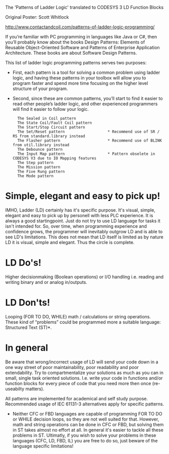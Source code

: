 The 'Patterns of Ladder Logic' translated to CODESYS 3 LD Function Blocks

Original Poster: Scott Whitlock

http://www.contactandcoil.com/patterns-of-ladder-logic-programming/

If you’re familiar with PC programming in languages like Java or C#, then you’ll probably know about the books Design Patterns: Elements of Reusable Object-Oriented Software and Patterns of Enterprise Application Architecture. These books are about Software Design Patterns.

This list of ladder logic programming patterns serves two purposes: 

* First, each pattern is a tool for solving a common problem using ladder logic, and having these patterns in your toolbox will allow you to program faster and spend more time focusing on the higher level structure of your program. 

* Second, since these are common patterns, you’ll start to find it easier to read other people’s ladder logic, and other experienced programmers will find it easier to follow your logic.

        The Sealed in Coil pattern              
        The State Coil/Fault Coil pattern               
        The Start/Stop Circuit pattern                          
        The Set/Reset pattern                   * Recommend use of SR / RS from standard.library instead
        The Flasher pattern                     * Recommend use of BLINK from util.library instead
        The Debounce pattern
        The Input Map pattern                   * Pattern obselete in CODESYS V3 due to IO Mapping features
        The Step pattern
        The Mission pattern
        The Five Rung pattern
        The Mode pattern


# Simple, elegant and easy to pick up!
IMHO, Ladder (LD) certainly has it's specific purpose. It's visual, simple, elegant and easy to pick up by personell with less PLC experience. It is always a good startingpoint. 
Just do not try to use LD language for tasks it isn't intended for. So, over time, when programming experience and confidence grows, the programmer will inevitably outgrow LD and is able to see LD's limitations. This does not mean that LD itself is limited as by nature LD it is visual, simple and elegant. Thus the circle is complete. 

# LD Do's!
Higher decisionmaking (Boolean operations) or I/O handling i.e. reading and writing binary and or analog in/outputs.

# LD Don'ts!
Looping (FOR TO DO, WHILE) math / calculations or string operations. 
These kind of “problems” could be programmed more a suitable language: Structured Text (ST)*.

# In general
Be aware that wrong/incorrect usage of LD will send your code down in a one way street of poor maintainability, poor readability and poor extendability. 
Try to compartmentalize your solutions as much as you can in small, single task oriented solutions. I.e. write your code in functions and/or function blocks for every piece of code that you need more then once (re-useabilty matters).


All patterns are implemented for academical and self study purpose. 
Recommended usage of IEC 61131-3 alternatives apply for specific patterns.



* Neither CFC or FBD languages are capable of programming FOR TO DO or WHILE decision loops, so they are not well suited for that. However, math and string operations can be done in CFC or FBD, but solving them in ST takes almost no effort at all. In general it's easier to tackle all these problems in ST. Ultimatly, if you wish to solve your problems in these languages (CFC, LD, FBD, IL) you are free to do so, just beware of the language specific limitations!
